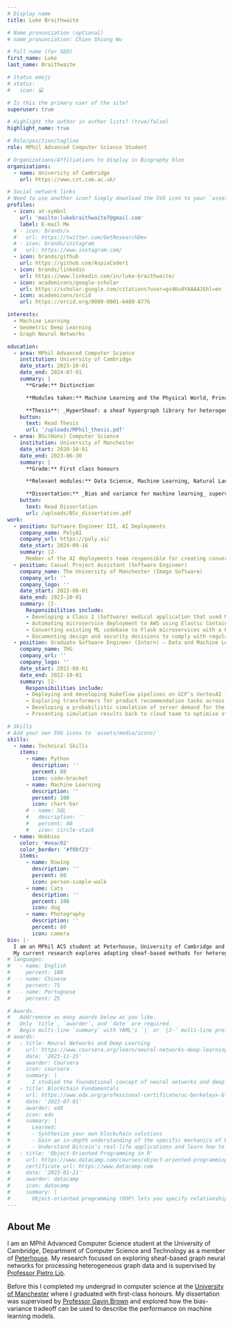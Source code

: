 ```yaml
---
# Display name
title: Luke Braithwaite

# Name pronunciation (optional)
# name_pronunciation: Chien Shiung Wu

# Full name (for SEO)
first_name: Luke
last_name: Braithwaite

# Status emoji
# status:
#   icon: 💻

# Is this the primary user of the site?
superuser: true

# Highlight the author in author lists? (true/false)
highlight_name: true

# Role/position/tagline
role: MPhil Advanced Computer Science Student

# Organizations/Affiliations to display in Biography blox
organizations:
  - name: University of Cambridge
    url: https://www.cst.cam.ac.uk/

# Social network links
# Need to use another icon? Simply download the SVG icon to your `assets/media/icons/` folder.
profiles:
  - icon: at-symbol
    url: 'mailto:lukebraithwaite7@gmail.com'
    label: E-mail Me
  # - icon: brands/x
  #   url: https://twitter.com/GetResearchDev
  # - icon: brands/instagram
  #   url: https://www.instagram.com/
  - icon: brands/github
    url: https://github.com/AspieCoder1
  - icon: brands/linkedin
    url: https://www.linkedin.com/in/luke-braithwaite/
  - icon: academicons/google-scholar
    url: https://scholar.google.com/citations?user=gs4Ku0YAAAAJ&hl=en
  - icon: academicons/orcid
    url: https://orcid.org/0009-0001-6480-8776

interests:
  - Machine Learning
  - Geometric Deep Learning
  - Graph Neural Networks

education:
  - area: MPhil Advanced Computer Science
    institution: University of Cambridge
    date_start: 2023-10-01
    date_end: 2024-07-01
    summary: |
      **Grade:** Distinction

      **Modules taken:** Machine Learning and the Physical World, Principles of Machine Learning Systems, Machine Visual Perception, Theory of Deep Learning and Geometric Deep Learning.

      **Thesis**: _HyperSheaf: a sheaf hypergraph library for heterogenenous data_ supervised by Professor Pietro Liò. **Grade:** 84%.
    button:
      text: Read Thesis
      url: '/uploads/MPhil_thesis.pdf'
  - area: BSc(Hons) Computer Science
    institution: University of Manchester
    date_start: 2020-10-01
    date_end: 2023-06-30
    summary: |
      **Grade:** First class honours

      **Relevant modules:** Data Science, Machine Learning, Natural Language Processing, Natural Language Understanding and Mathematical Topics in Machine Learning.

      **Dissertation:** _Bias and variance for machine learning_ supervised by Professor Gavin Brown. **Grade:** 82%.
    button:
      text: Read Dissertation
      url: /uploads/BSc_dissertation.pdf
work:
  - position: Software Engineer III, AI Deployments
    company_name: PolyAI
    company_url: https://poly.ai/
    date_start: 2024-09-16
    summary: |2-
      Member of the AI deployments team responsible for creating conversational AI systems for customer services.
  - position: Casual Project Assistant (Software Engineer)
    company_name: The University of Manchester (Imago Software)
    company_url: ''
    company_logo: ''
    date_start: 2023-08-01
    date_end: 2023-10-01
    summary: |2-
      Responsibilities include:
      - Developing a Class 2 (Software) medical application that used ML to predict hyperglycemia episodes.
      - Automating microservice deployment to AWS using Elastic Container Services to reduce deployment time.
      - Converting existing ML codebase to Flask microservices with a REST API.
      - Documenting design and security decisions to comply with regulatory requirements.
  - position: Graduate Software Engineer (Intern) — Data and Machine Learning
    company_name: THG
    company_url: ''
    company_logo: ''
    date_start: 2022-08-01
    date_end: 2022-10-01
    summary: |2-
      Responsibilities include:
      - Deploying and developing Kubeflow pipelines on GCP’s VertexAI for production models and experiments.
      - Exploring transformers for product recommendation tasks across e-commerce divisions.
      - Developing a probabilistic simulation of server demand for the cloud services division.
      - Presenting simulation results back to cloud team to optimise stock-on-hand.

# Skills
# Add your own SVG icons to `assets/media/icons/`
skills:
  - name: Technical Skills
    items:
      - name: Python
        description: ''
        percent: 80
        icon: code-bracket
      - name: Machine Learning
        description: ''
        percent: 100
        icon: chart-bar
      # - name: SQL
      #   description: ''
      #   percent: 40
      #   icon: circle-stack
  - name: Hobbies
    color: '#eeac02'
    color_border: '#f0bf23'
    items:
      - name: Rowing
        description: ''
        percent: 60
        icon: person-simple-walk
      - name: Cats
        description: ''
        percent: 100
        icon: dog
      - name: Photography
        description: ''
        percent: 80
        icon: camera
bio: |-
  I am an MPhil ACS student at Peterhouse, University of Cambridge and my research interests are graph representation learning and geometric deep learning.
  My current research explores adapting sheaf-based methods for heterogeneous graph data.
# languages:
#   - name: English
#     percent: 100
#   - name: Chinese
#     percent: 75
#   - name: Portuguese
#     percent: 25

# Awards.
#   Add/remove as many awards below as you like.
#   Only `title`, `awarder`, and `date` are required.
#   Begin multi-line `summary` with YAML's `|` or `|2-` multi-line prefix and indent 2 spaces below.
# awards:
#   - title: Neural Networks and Deep Learning
#     url: https://www.coursera.org/learn/neural-networks-deep-learning
#     date: '2023-11-25'
#     awarder: Coursera
#     icon: coursera
#     summary: |
#       I studied the foundational concept of neural networks and deep learning. By the end, I was familiar with the significant technological trends driving the rise of deep learning; build, train, and apply fully connected deep neural networks; implement efficient (vectorized) neural networks; identify key parameters in a neural network’s architecture; and apply deep learning to your own applications.
#   - title: Blockchain Fundamentals
#     url: https://www.edx.org/professional-certificate/uc-berkeleyx-blockchain-fundamentals
#     date: '2023-07-01'
#     awarder: edX
#     icon: edx
#     summary: |
#       Learned:
#       - Synthesize your own blockchain solutions
#       - Gain an in-depth understanding of the specific mechanics of Bitcoin
#       - Understand Bitcoin’s real-life applications and learn how to attack and destroy Bitcoin, Ethereum, smart contracts and Dapps, and alternatives to Bitcoin’s Proof-of-Work consensus algorithm
#   - title: 'Object-Oriented Programming in R'
#     url: https://www.datacamp.com/courses/object-oriented-programming-with-s3-and-r6-in-r
#     certificate_url: https://www.datacamp.com
#     date: '2023-01-21'
#     awarder: datacamp
#     icon: datacamp
#     summary: |
#       Object-oriented programming (OOP) lets you specify relationships between functions and the objects that they can act on, helping you manage complexity in your code. This is an intermediate level course, providing an introduction to OOP, using the S3 and R6 systems. S3 is a great day-to-day R programming tool that simplifies some of the functions that you write. R6 is especially useful for industry-specific analyses, working with web APIs, and building GUIs.
---
```


## About Me

I am an MPhil Advanced Computer Science student at the University of Cambridge, Department of Computer Science and Technology as a member of [Peterhouse](https://www.pet.cam.ac.uk).
My research focused on exploring sheaf-based graph neural networks for processing heterogeneous graph data and is supervised by [Professor Pietro Liò](https://www.cl.cam.ac.uk/~pl219/).

Before this I completed my undergrad in computer science at the [University of Manchester](https://www.manchester.ac.uk/) where I graduated with first-class honours.
My dissertation was supervised by [Professor Gavin Brown](https://profgavinbrown.github.io/) and explored how the bias-variance tradeoff can be used to describe the performance on machine learning models.